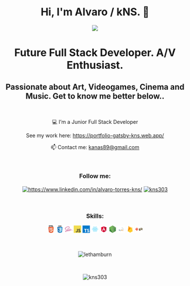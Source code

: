 


<h1 align="center">Hi, I'm Alvaro / kNS. 👋</h1>
<div align="center"><img width="250px" src="https://i.pinimg.com/originals/9f/9b/7f/9f9b7f2309e1860bca793e28d02920a1.gif" /></div>
<h1 align="center">Future Full Stack Developer. A/V Enthusiast.</h1>
<h2 align="center">Passionate about Art, Videogames, Cinema and Music. Get to know me better below..</h2>

<br />
<div align="center">
 
💻 I’m a Junior Full Stack Developer 

See my work here: https://portfolio-gatsby-kns.web.app/

📫 Contact me: kanas89@gmail.com

 <br />

</div>

<h3 align="center">Follow me:</h3>
<p align="center">
<a href="https://www.linkedin.com/in/alvaro-torres-kns/" target="blank"><img align="center" src="https://raw.githubusercontent.com/rahuldkjain/github-profile-readme-generator/master/src/images/icons/Social/linked-in-alt.svg" alt="https://www.linkedin.com/in/alvaro-torres-kns/" height="30" width="40" /></a>
<a href="https://instagram.com/kns303" target="blank"><img align="center" src="https://raw.githubusercontent.com/rahuldkjain/github-profile-readme-generator/master/src/images/icons/Social/instagram.svg" alt="kns303" height="30" width="40" /></a>
</p>

<br />

<h3 align="center">Skills:</h3>

<div align="center">

 <code><img height="20" src="https://raw.githubusercontent.com/github/explore/80688e429a7d4ef2fca1e82350fe8e3517d3494d/topics/html/html.png"></code>
 <code><img height="20" src="https://raw.githubusercontent.com/github/explore/80688e429a7d4ef2fca1e82350fe8e3517d3494d/topics/css/css.png"></code>
 <code><img height="20" src="https://raw.githubusercontent.com/github/explore/80688e429a7d4ef2fca1e82350fe8e3517d3494d/topics/sass/sass.png"></code>
<code><img height="20" src="https://raw.githubusercontent.com/github/explore/80688e429a7d4ef2fca1e82350fe8e3517d3494d/topics/javascript/javascript.png"></code>
 <code><img height="20" src="https://raw.githubusercontent.com/github/explore/80688e429a7d4ef2fca1e82350fe8e3517d3494d/topics/typescript/typescript.png"></code>
<code><img height="20" src="https://raw.githubusercontent.com/github/explore/80688e429a7d4ef2fca1e82350fe8e3517d3494d/topics/react/react.png"></code>
 <code><img height="20" src="https://raw.githubusercontent.com/github/explore/80688e429a7d4ef2fca1e82350fe8e3517d3494d/topics/angular/angular.png"></code>
<code><img height="20" src="https://raw.githubusercontent.com/github/explore/80688e429a7d4ef2fca1e82350fe8e3517d3494d/topics/nodejs/nodejs.png"></code>
<code><img height="20" src="https://raw.githubusercontent.com/github/explore/80688e429a7d4ef2fca1e82350fe8e3517d3494d/topics/mysql/mysql.png"></code>
<code><img height="20" src="https://raw.githubusercontent.com/github/explore/80688e429a7d4ef2fca1e82350fe8e3517d3494d/topics/firebase/firebase.png"></code>
<code><img height="20" src="https://raw.githubusercontent.com/github/explore/80688e429a7d4ef2fca1e82350fe8e3517d3494d/topics/git/git.png"></code>

</div>
 
 <br />
 
<p align="center">

 <img align="center" src="https://github-readme-stats.vercel.app/api/top-langs?username=kns303&show_icons=true&hide_border=true&theme=dark" alt="lethamburn" />
 
</p>








<br />


<p align="center"> <img src="https://komarev.com/ghpvc/?username=kns303&label=Profile%20views&color=0e75b6&style=flat" alt="kns303" /> </p>
